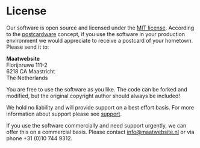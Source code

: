 # License

Our software is open source and licensed under the [MIT license](https://choosealicense.com/licenses/mit/). According to the [postcardware](https://en.wikipedia.org/wiki/Postcardware) concept, if you use the software in your production environment we would appreciate to receive a postcard of your hometown. Please send it to:

**Maatwebsite**  
Florijnruwe 111-2  
6218 CA Maastricht  
The Netherlands  

You are free to use the software as you like. The code can be forked and modified, but the original copyright author should always be included!

We hold no liability and will provide support on a best effort basis. For more information about support please see [support](https://laravel-excel.maatwebsite.nl/docs/3.0/getting-started/support).

If you use the software commercially and need support urgently, we can offer this on a commercial basis. Please contact <info@maatwebsite.nl> or via phone +31 (0)10 744 9312. 
